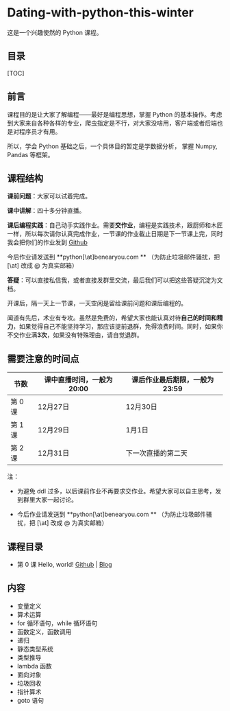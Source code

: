 #  Dating-with-python-this-winter

这是一个兴趣使然的 Python 课程。

## 目录

[TOC]

## 前言

课程目的是让大家了解编程——最好是编程思想，掌握 Python 的基本操作。考虑到大家来自各种各样的专业，爬虫指定是不行，对大家没啥用，客户端或者后端也是对程序员才有用。

所以，学会 Python 基础之后，一个具体目的暂定是学数据分析， 掌握 Numpy, Pandas 等框架。


## 课程结构

**课前问题**：大家可以试着完成。

**课中讲解**：四十多分钟直播。

**课后编程实践**：自己动手实践作业。需要**交作业**，编程是实践技术，跟厨师和木匠一样，所以每次请你认真完成作业，一节课的作业截止日期是下一节课上完，同时我会把你们的作业发到 [Github](https://github.com/)

今后作业请发送到 **python[\at]benearyou.com ** （为防止垃圾邮件骚扰，把 [\at] 改成 @ 为真实邮箱）

**答疑**：可以直接私信我，或者直接发群里交流，最后我们可以把这些答疑沉淀为文档。

开课后，隔一天上一节课，一天空闲是留给课前问题和课后编程的。

闻道有先后，术业有专攻。虽然是免费的，希望大家也能认真对待**自己的时间和精力**，如果觉得自己不能坚持学习，那应该提前退群，免得浪费时间。同时，如果你不交作业满**3次**，如果没有特殊理由，请自觉退群。

## 需要注意的时间点


| 节数    | 课中直播时间，一般为20:00 | 课后作业最后期限，一般为23:59 |
| ------- | ------------ | ---------------- |
| 第 0 课 |    12月27日          | 12月30日 |
| 第 1 课   | 12月29日 | 1月1日 |
| 第 2 课 | 12月31日 | 下一次直播的第二天 |

注：

- 为避免 ddl 过多，以后课前作业不再要求交作业。希望大家可以自主思考，发到群里大家一起讨论。

- 今后作业请发送到 **python[\at]benearyou.com ** （为防止垃圾邮件骚扰，把 [\at] 改成 @ 为真实邮箱）


## 课程目录

- 第 0 课 Hello, world! [Github](https://github.com/xrandx/Dating-with-python-this-winter/blob/master/%E7%AC%AC%200%20%E8%AF%BE%20Hello%2C%20world!.md)  | [Blog](http://benearyou.com/lesson-0-hello-world/) 


## 内容

- 变量定义
- 算术运算
- for 循环语句，while 循环语句
- 函数定义，函数调用
- 递归
- 静态类型系统
- 类型推导
- lambda 函数
- 面向对象
- 垃圾回收
- 指针算术
- goto 语句
